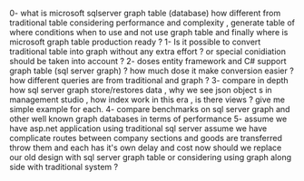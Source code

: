 0- what is microsoft sqlserver graph table (database) how different from traditional table considering performance and complexity , generate table of where conditions when to use and not use graph table and finally where is microsoft graph table production ready ?
1- Is it possible to convert traditional  table into graph without any extra effort ? or special conidiation should  be taken into account ?
2- doses entity framework and C# support graph table (sql server graph) ? how much dose it make conversion easier ? how different queries are from traditional and graph ? 
3- compare in depth how sql server graph store/restores data , why we see json object s in management studio , how index work in this era , is there views ? give me simple example for each.
4- compare benchmarks on sql server graph and other well known graph databases in terms of performance 
5- assume we have asp.net application using traditional sql server assume we have complicate routes between company sections and goods are transferred throw them and each has it's own delay and cost now should we replace our old design with sql server graph table or considering using graph along side with traditional system ?  